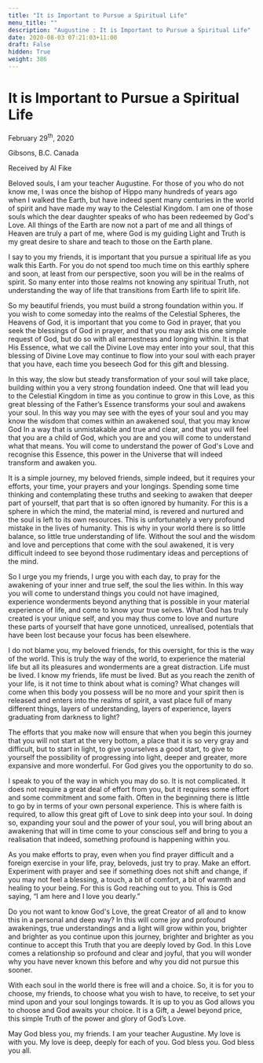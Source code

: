 ```yaml
---
title: "It is Important to Pursue a Spiritual Life"
menu_title: ""
description: "Augustine : It is Important to Pursue a Spiritual Life"
date: 2020-08-03 07:21:03+11:00
draft: False
hidden: True
weight: 386
---
```

# It is Important to Pursue a Spiritual Life

February 29<sup>th</sup>, 2020

Gibsons, B.C. Canada

Received by Al Fike



Beloved souls, I am your teacher Augustine. For those of you who do not know me, I was once the bishop of Hippo many hundreds of years ago when I walked the Earth, but have indeed spent many centuries in the world of spirit and have made my way to the Celestial Kingdom. I am one of those souls which the dear daughter speaks of who has been redeemed by God's Love. All things of the Earth are now not a part of me and all things of Heaven are truly a part of me, where God is my guiding Light and Truth is my great desire to share and teach to those on the Earth plane.

I say to you my friends, it is important that you pursue a spiritual life as you walk this Earth. For you do not spend too much time on this earthly sphere and soon, at least from our perspective, soon you will be in the realms of spirit. So many enter into those realms not knowing any spiritual Truth, not understanding the way of life that transitions from Earth life to spirit life. 

So my beautiful friends, you must build a strong foundation within you. If you wish to come someday into the realms of the Celestial Spheres, the Heavens of God, it is important that you come to God in prayer, that you seek the blessings of God in prayer, and that you may ask this one simple request of God, but do so with all earnestness and longing within. It is that His Essence, what we call the Divine Love may enter into your soul, that this blessing of Divine Love may continue to flow into your soul with each prayer that you have, each time you beseech God for this gift and blessing. 

In this way, the slow but steady transformation of your soul will take place, building within you a very strong foundation indeed. One that will lead you to the Celestial Kingdom in time as you continue to grow in this Love, as this great blessing of the Father’s Essence transforms your soul and awakens your soul. In this way you may see with the eyes of your soul and you may know the wisdom that comes within an awakened soul, that you may know God In a way that is unmistakable and true and clear, and that you will feel that you are a child of God, which you are and you will come to understand what that means. You will come to understand the power of God's Love and recognise this Essence, this power in the Universe that will indeed transform and awaken you.

It is a simple journey, my beloved friends, simple indeed, but it requires your efforts, your time, your prayers and your longings. Spending some time thinking and contemplating these truths and seeking to awaken that deeper part of yourself, that part that is so often ignored by humanity. For this is a sphere in which the mind, the material mind, is revered and nurtured and the soul is left to its own resources. This is unfortunately a very profound mistake in the lives of humanity. This is why in your world there is so little balance, so little true understanding of life. Without the soul and the wisdom and love and perceptions that come with the soul awakened, it is very difficult indeed to see beyond those rudimentary ideas and perceptions of the mind. 

So I urge you my friends, I urge you with each day, to pray for the awakening of your inner and true self, the soul the lies within. In this way you will come to understand things you could not have imagined, experience wonderments beyond anything that is possible in your material experience of life, and come to know your true selves. What God has truly created is your unique self, and you may thus come to love and nurture these parts of yourself that have gone unnoticed, unrealised, potentials that have been lost because your focus has been elsewhere. 

I do not blame you, my beloved friends, for this oversight, for this is the way of the world. This is truly the way of the world, to experience the material life but all its pleasures and wonderments are a great distraction. Life must be lived. I know my friends, life must be lived. But as you reach the zenith of your life, is it not time to think about what is coming? What changes will come when this body you possess will be no more and your spirit then is released and enters into the realms of spirit, a vast place full of many different things, layers of understanding, layers of experience, layers graduating from darkness to light?

The efforts that you make now will ensure that when you begin this journey that you will not start at the very bottom, a place that it is so very gray and difficult, but to start in light, to give yourselves a good start, to give to yourself the possibility of progressing into light, deeper and greater, more expansive and more wonderful. For God gives you the opportunity to do so.

I speak to you of the way in which you may do so. It is not complicated. It does not require a great deal of effort from you, but it requires some effort and some commitment and some faith. Often in the beginning there is little to go by in terms of your own personal experience. This is where faith is required, to allow this great gift of Love to sink deep into your soul. In doing so, expanding your soul and the power of your soul, you will bring about an awakening that will in time come to your conscious self and bring to you a realisation that indeed, something profound is happening within you. 

As you make efforts to pray, even when you find prayer difficult and a foreign exercise in your life, pray, beloveds, just try to pray. Make an effort. Experiment with prayer and see if something does not shift and change, if you may not feel a blessing, a touch, a bit of comfort, a bit of warmth and healing to your being. For this is God reaching out to you. This is God saying, “I am here and I love you dearly.” 

Do you not want to know God's Love, the great Creator of all and to know this in a personal and deep way? In this will come joy and profound awakenings, true understandings and a light will grow within you, brighter and brighter as you continue upon this journey, brighter and brighter as you continue to accept this Truth that you are deeply loved by God. In this Love comes a relationship so profound and clear and joyful, that you will wonder why you have never known this before and why you did not pursue this sooner. 

With each soul in the world there is free will and a choice. So, it is for you to choose, my friends, to choose what you wish to have, to receive, to set your mind upon and your soul longings towards. It is up to you as God allows you to choose and God awaits your choice. It is a Gift, a Jewel beyond price, this simple Truth of the power and glory of God’s Love. 

May God bless you, my friends. I am your teacher Augustine. My love is with you. My love is deep, deeply for each of you. God bless you. God bless you all.